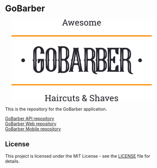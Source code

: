 # GoBarber

<p align="center">
  <img src="https://github.com/jeffersoncechinel/gobarber-web/blob/master/resources/logo.svg" alt="logo" />
</p>

This is the repository for the GoBarber application.

[GoBarber API repository](https://github.com/jeffersoncechinel/gobarber-api)    
[GoBarber Web repository](https://github.com/jeffersoncechinel/gobarber-web)    
[GoBarber Mobile repository](https://github.com/jeffersoncechinel/gobarber-mobile)

License
----

This project is licensed under the MIT License - see the [LICENSE](LICENSE) file for details.
